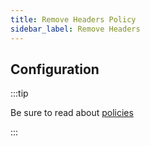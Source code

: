 ```yaml
---
title: Remove Headers Policy
sidebar_label: Remove Headers
---
```


<!-- Description goes here-->

<PolicyStatus policy="remove-headers-inbound" />

## Configuration

:::tip

Be sure to read about [policies](/docs/policies)

:::

<PolicyConfig id="remove-headers-inbound" />
